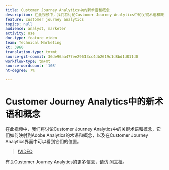 ```yaml
---
title: Customer Journey Analytics中的新术语和概念
description: 在此视频中，我们将讨论Customer Journey Analytics中的关键术语和概念，它们如何映射到Adobe Analytics的术语和概念，以及在Customer Journey Analytics界面中可以看到它们的位置。
feature: customer journey analytics
topics: null
audience: analyst, marketer
activity: use
doc-type: feature video
team: Technical Marketing
kt: 3960
translation-type: tm+mt
source-git-commit: 36de96aa477ee29613cc4db2619c1d8bd1d811d0
workflow-type: tm+mt
source-wordcount: '108'
ht-degree: 7%

---
```



# Customer Journey Analytics中的新术语和概念

在此视频中，我们将讨论Customer Journey Analytics中的关键术语和概念，它们如何映射到Adobe Analytics的术语和概念，以及在Customer Journey Analytics界面中可以看到它们的位置。

>[!VIDEO](https://video.tv.adobe.com/v/32113/?quality=12)

有关Customer Journey Analytics的更多信息，请访 [问文档](https://docs.adobe.com/content/help/zh-Hans/analytics-platform/using/cja-landing.html)。
